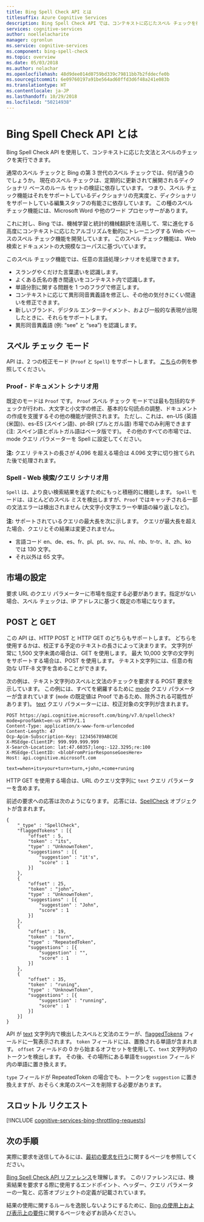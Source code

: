 ```yaml
---
title: Bing Spell Check API とは
titlesuffix: Azure Cognitive Services
description: Bing Spell Check API では、コンテキストに応じたスペル チェックを行うために機械学習と統計的機械翻訳を使用しています。
services: cognitive-services
author: noellelacharite
manager: cgronlun
ms.service: cognitive-services
ms.component: bing-spell-check
ms.topic: overview
ms.date: 05/03/2018
ms.author: nolachar
ms.openlocfilehash: 48d9dee014d0759bd339c79811bb7b2fddecfe0b
ms.sourcegitcommit: 6e09760197a91be564ad60ffd3d6f48a241e083b
ms.translationtype: HT
ms.contentlocale: ja-JP
ms.lasthandoff: 10/29/2018
ms.locfileid: "50214938"
---
```

# <a name="what-is-bing-spell-check-api"></a>Bing Spell Check API とは

Bing Spell Check API を使用して、コンテキストに応じた文法とスペルのチェックを実行できます。

通常のスペル チェックと Bing の第 3 世代のスペル チェックでは、何が違うのでしょうか。 現在のスペル チェックは、定期的に更新されて展開されるディクショナリ ベースのルール セットの検証に依存しています。 つまり、スペル チェック機能はそれをサポートしているディクショナリの充実度と、ディクショナリをサポートしている編集スタッフの有能さに依存しています。 この種のスペル チェック機能には、Microsoft Word や他のワード プロセッサーがあります。

これに対し、Bing では、機械学習と統計的機械翻訳を活用して、常に進化する高度にコンテキストに応じたアルゴリズムを動的にトレーニングする Web ベースのスペル チェック機能を開発しています。 このスペル チェック機能は、Web 検索とドキュメントの大規模なコーパスに基づいています。

このスペル チェック機能では、任意の言語処理シナリオを処理できます。

- スラングやくだけた言葉遣いを認識します。
- よくある氏名の書き間違いをコンテキスト内で認識します。
- 単語分割に関する問題を 1 つのフラグで修正します。
- コンテキストに応じて異形同音異義語を修正し、その他の気付きにくい間違いを修正できます。
- 新しいブランド、デジタル エンターテイメント、および一般的な表現が出現したときに、それらをサポートします。
- 異形同音異義語 (例: “see” と “sea”) を認識します。

## <a name="spell-check-modes"></a>スペル チェック モード

API は、2 つの校正モード (`Proof` と `Spell`) をサポートします。  [こちら](https://azure.microsoft.com/services/cognitive-services/spell-check/)の例を参照してください。
### <a name="proof---for-documents-scenario"></a>Proof - ドキュメント シナリオ用
既定のモードは `Proof` です。 `Proof` スペル チェック モードでは最も包括的なチェックが行われ、大文字と小文字の修正、基本的な句読点の調整、ドキュメントの作成を支援するその他の機能が提供されます。 ただし、これは、en-US (英語 (米国))、es-ES (スペイン語)、pt-BR (プルとガル語) 市場でのみ利用できます (注: スペイン語とポルトガル語はベータ版です)。 その他のすべての市場では、mode クエリ パラメーターを Spell に設定してください。 
<br /><br/>**注:** クエリ テキストの長さが 4,096 を超える場合は 4.096 文字に切り捨てられた後で処理されます。 
### <a name="spell----for-web-searchesqueries-scenario"></a>Spell - Web 検索/クエリ シナリオ用
`Spell` は、より良い検索結果を返すためにもっと積極的に機能します。 `Spell` モードは、ほとんどのスペル ミスを検出しますが、`Proof` ではキャッチされる一部の文法エラーは検出されません (大文字小文字エラーや単語の繰り返しなど)。
<br /></br>**注:** サポートされているクエリの最大長を次に示します。 クエリが最大長を超えた場合、クエリとその結果は変更されません。
<ul><li>言語コード en、de、es、fr、pl、pt、sv、ru、nl、nb、tr-tr、it、zh、ko では 130 文字。 </li>
<li>それ以外は 65 文字。</li></ul>

## <a name="market-setting"></a>市場の設定
要求 URL のクエリ パラメーターに市場を指定する必要があります。指定がない場合、スペル チェックは、IP アドレスに基づく既定の市場になります。


## <a name="post-vs-get"></a>POST と GET

この API は、HTTP POST と HTTP GET のどちらもサポートします。 どちらを使用するかは、校正する予定のテキストの長さによって決まります。 文字列が常に 1,500 文字未満の場合は、GET を使用します。 最大 10,000 文字の文字列をサポートする場合は、POST を使用します。 テキスト文字列には、任意の有効な UTF-8 文字を含めることができます。

次の例は、テキスト文字列のスペルと文法のチェックを要求する POST 要求を示しています。 この例には、すべてを網羅するために [mode](https://docs.microsoft.com/rest/api/cognitiveservices/bing-spell-check-api-v7-reference#mode) クエリ パラメーターが含まれています (`mode` の既定値は Proof であるため、除外される可能性があります)。 [text](https://docs.microsoft.com/rest/api/cognitiveservices/bing-spell-check-api-v7-reference#text) クエリ パラメーターには、校正対象の文字列が含まれます。
  
```  
POST https://api.cognitive.microsoft.com/bing/v7.0/spellcheck?mode=proof&mkt=en-us HTTP/1.1  
Content-Type: application/x-www-form-urlencoded  
Content-Length: 47  
Ocp-Apim-Subscription-Key: 123456789ABCDE  
X-MSEdge-ClientIP: 999.999.999.999  
X-Search-Location: lat:47.60357;long:-122.3295;re:100  
X-MSEdge-ClientID: <blobFromPriorResponseGoesHere>  
Host: api.cognitive.microsoft.com  
 
text=when+its+your+turn+turn,+john,+come+runing  
``` 

HTTP GET を使用する場合は、URL のクエリ文字列に `text` クエリ パラメーターを含めます。
  
前述の要求への応答は次のようになります。 応答には、[SpellCheck](https://docs.microsoft.com/rest/api/cognitiveservices/bing-spell-check-api-v7-reference#spellcheck) オブジェクトが含まれます。 
  
```  
{  
    "_type" : "SpellCheck",  
    "flaggedTokens" : [{  
        "offset" : 5,  
        "token" : "its",  
        "type" : "UnknownToken",  
        "suggestions" : [{  
            "suggestion" : "it's",  
            "score" : 1  
        }]  
    },  
    {  
        "offset" : 25,  
        "token" : "john",  
        "type" : "UnknownToken",  
        "suggestions" : [{  
            "suggestion" : "John",  
            "score" : 1  
        }]  
    },  
    {  
        "offset" : 19,  
        "token" : "turn",  
        "type" : "RepeatedToken",  
        "suggestions" : [{  
            "suggestion" : "",  
            "score" : 1  
        }]  
    },  
    {  
        "offset" : 35,  
        "token" : "runing",  
        "type" : "UnknownToken",  
        "suggestions" : [{  
            "suggestion" : "running",  
            "score" : 1  
        }]  
    }]  
}  
```  
  
API が [text](https://docs.microsoft.com/rest/api/cognitiveservices/bing-spell-check-api-v7-reference#text) 文字列内で検出したスペルと文法のエラーが、[flaggedTokens](https://docs.microsoft.com/rest/api/cognitiveservices/bing-spell-check-api-v7-reference#flaggedtokens) フィールドに一覧表示されます。 `token` フィールドには、置換される単語が含まれます。 `offset` フィールドの 0 から始まるオフセットを使用して、`text` 文字列内のトークンを検出します。 その後、その場所にある単語を`suggestion` フィールド内の単語に置き換えます。 

`type` フィールドが RepeatedToken の場合でも、トークンを `suggestion` に置き換えますが、おそらく末尾のスペースを削除する必要があります。

## <a name="throttling-requests"></a>スロットル リクエスト

[!INCLUDE [cognitive-services-bing-throttling-requests](../../../includes/cognitive-services-bing-throttling-requests.md)]

## <a name="next-steps"></a>次の手順

実際に要求を送信してみるには、[最初の要求を行う](quickstarts/csharp.md)に関するページを参照してください。

[Bing Spell Check API リファレンス](https://docs.microsoft.com/rest/api/cognitiveservices/bing-spell-check-api-v7-reference)を理解します。 このリファレンスには、検索結果を要求する際に使用するエンドポイント、ヘッダー、クエリ パラメーターの一覧と、応答オブジェクトの定義が記載されています。 

結果の使用に関するルールを逸脱しないようにするために、[Bing の使用上および表示上の要件](./useanddisplayrequirements.md)に関するページを必ずお読みください。
